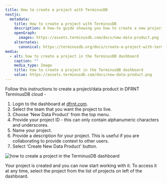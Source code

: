 ```yaml
---
title: How to create a project with TerminusDB
nextjs:
  metadata:
    title: How to create a project with TerminusDB
    description: A how-to guide showing you how to create a new project using the TerminusDB dashboard
    openGraph:
      images: https://assets.terminusdb.com/docs/new-data-product.png
    alternates:
      canonical: https://terminusdb.org/docs/create-a-project-with-terminuscms/
media:
  - alt: how to create a project in the TerminusDB dashboard
    caption: ""
    media_type: Image
    title: how to create a project in the TerminusDB dashboard
    value: https://assets.terminusdb.com/docs/new-data-product.png
---
```


Follow this instructions to create a project/data product in DFRNT TerminusDB cloud -

1.  Login to the dashboard at [dfrnt.com](https://dfrnt.com/hypergraph-content-studio/).
2.  Select the team that you want the project to live.
3.  Choose 'New Data Product' from the top menu.
4.  Provide your project ID - this can only contain alphanumeric characters and underscores.
5.  Name your project.
6.  Provide a description for your project. This is useful if you are collaborating to provide context to other users.
7.  Select 'Create New Data Product' button.

![how to create a project in the TerminusDB dashboard](https://assets.terminusdb.com/docs/new-data-product.png)

Your project is created and you can now start working with it. To access it at any time, select the project from the list of projects on left of the dashboard.